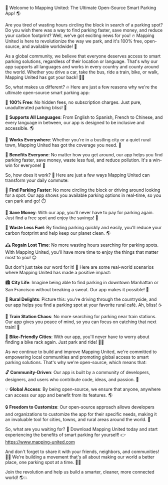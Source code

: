 🚀 Welcome to Mapping United: The Ultimate Open-Source Smart Parking App! 🌎

Are you tired of wasting hours circling the block in search of a parking spot? Do you wish there was a way to find parking faster, save money, and reduce your carbon footprint? Well, we've got exciting news for you! 🔥 Mapping United is here to revolutionize the way we park, and it's 100% free, open-source, and available worldwide! 🌟

As a global community, we believe that everyone deserves access to smart parking solutions, regardless of their location or language. That's why our app supports all languages and works in every country and county around the world. Whether you drive a car, take the bus, ride a train, bike, or walk, Mapping United has got your back! 🚶‍♀️

So, what makes us different? 🔥 Here are just a few reasons why we're the ultimate open-source smart parking app:

🔹 **100% Free**: No hidden fees, no subscription charges. Just pure, unadulterated parking bliss! 💸

🔹 **Supports All Languages**: From English to Spanish, French to Chinese, and every language in between, our app is designed to be inclusive and accessible. 🌎

🔹 **Works Everywhere**: Whether you're in a bustling city or a quiet rural town, Mapping United has got the coverage you need. 📍

🔹 **Benefits Everyone**: No matter how you get around, our app helps you find parking faster, save money, waste less fuel, and reduce pollution. It's a win-win for everyone! 🌟

So, how does it work? 🤔 Here are just a few ways Mapping United can transform your daily commute:

🚀 **Find Parking Faster**: No more circling the block or driving around looking for a spot. Our app shows you available parking options in real-time, so you can park and go! ⏱️

💸 **Save Money**: With our app, you'll never have to pay for parking again. Just find a free spot and enjoy the savings! 🤑

🌟 **Waste Less Fuel**: By finding parking quickly and easily, you'll reduce your carbon footprint and help keep our planet clean. 🌎

🕰️ **Regain Lost Time**: No more wasting hours searching for parking spots. With Mapping United, you'll have more time to enjoy the things that matter most to you! 😊

But don't just take our word for it! 🤔 Here are some real-world scenarios where Mapping United has made a positive impact:

🏙️ **City Life**: Imagine being able to find parking in downtown Manhattan or San Francisco without breaking a sweat. Our app makes it possible! 🗽️

🌳 **Rural Delights**: Picture this: you're driving through the countryside, and our app helps you find a parking spot at your favorite rural café. Ah, bliss! ☕️

🚂 **Train Station Chaos**: No more searching for parking near train stations. Our app gives you peace of mind, so you can focus on catching that next train! 🚂

🌈 **Bike-Friendly Cities**: With our app, you'll never have to worry about finding a bike rack again. Just park and ride! 🚴‍♂️

As we continue to build and improve Mapping United, we're committed to empowering local communities and promoting global access to smart parking solutions. That's why we're open-source, which means that:

🔓 **Community-Driven**: Our app is built by a community of developers, designers, and users who contribute code, ideas, and passion. 🌟

💡 **Global Access**: By being open-source, we ensure that anyone, anywhere can access our app and benefit from its features. 🌎

🔒 **Freedom to Customize**: Our open-source approach allows developers and organizations to customize the app for their specific needs, making it an invaluable tool for cities, towns, and rural areas around the world. 💪

So, what are you waiting for? 🤔 Download Mapping United today and start experiencing the benefits of smart parking for yourself! 👉 https://www.mapping-united.com

And don't forget to share it with your friends, neighbors, and communities! 📱👫 We're building a movement that's all about making our world a better place, one parking spot at a time. 💪🌟

Join the revolution and help us build a smarter, cleaner, more connected world! 🌎💥